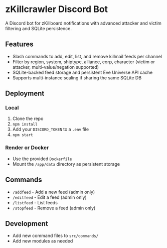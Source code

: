 # zKillcrawler Discord Bot

A Discord bot for zKillboard notifications with advanced attacker and victim filtering and SQLite persistence.

## Features

- Slash commands to add, edit, list, and remove killmail feeds per channel
- Filter by region, system, shiptype, alliance, corp, character (victim or attacker, multi-value/negation supported)
- SQLite-backed feed storage and persistent Eve Universe API cache
- Supports multi-instance scaling if sharing the same SQLite DB

## Deployment

### Local

1. Clone the repo
2. `npm install`
3. Add your `DISCORD_TOKEN` to a `.env` file
4. `npm start`

### Render or Docker

- Use the provided `Dockerfile`
- Mount the `/app/data` directory as persistent storage

## Commands

- `/addfeed` - Add a new feed (admin only)
- `/editfeed` - Edit a feed (admin only)
- `/listfeed` - List feeds
- `/stopfeed` - Remove a feed (admin only)

## Development

- Add new command files to `src/commands/`
- Add new modules as needed